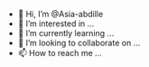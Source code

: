 - 👋 Hi, I’m @Asia-abdille
- 👀 I’m interested in ...
- 🌱 I’m currently learning ...
- 💞️ I’m looking to collaborate on ...
- 📫 How to reach me ...

<!---
Asia-abdille/Asia-abdille is a ✨ special ✨ repository because its `README.md` (this file) appears on your GitHub profile.
You can click the Preview link to take a look at your changes.
--->
